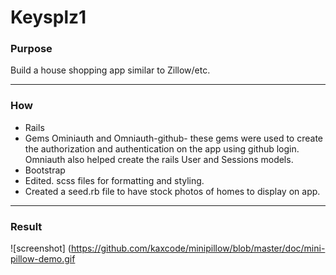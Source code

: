 # Keysplz1
   
### Purpose ###
Build a house shopping app similar to Zillow/etc.

- - - -
### How ###
*	Rails
*	Gems Ominiauth and Omniauth-github- these gems were used to create the authorization and authentication on the app using github login. Omniauth also helped create the rails User and Sessions models.
*	Bootstrap 
*	Edited. scss files for formatting and styling.
*	Created a seed.rb file to have stock photos of homes to display on app.

- - - -
### Result ###
![screenshot] (https://github.com/kaxcode/minipillow/blob/master/doc/mini-pillow-demo.gif
